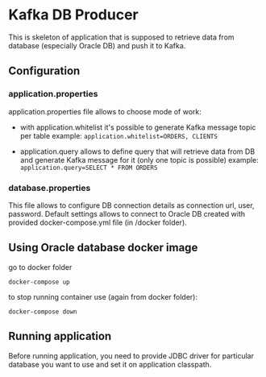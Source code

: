 # Kafka DB Producer

This is skeleton of application that is supposed to retrieve data from database (especially Oracle DB) and push it to Kafka.

## Configuration
### application.properties
application.properties file allows to choose mode of work:
* with application.whitelist it's possible to generate Kafka message topic per table
example:
        ```
        application.whitelist=ORDERS, CLIENTS
        ```

* application.query allows to define query that will retrieve data from DB and generate Kafka message for it (only one topic is possible)
example:
        ```
        application.query=SELECT * FROM ORDERS
        ```

### database.properties
This file allows to configure DB connection details as connection url, user, password.
Default settings allows to connect to Oracle DB created with provided docker-compose.yml file (in /docker folder).

## Using Oracle database docker image
go to docker folder
```
docker-compose up
```

to stop running container use (again from docker folder):
```
docker-compose down
```



## Running application
Before running application, you need to provide JDBC driver for particular database you want to use and set it on application classpath.



